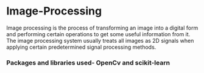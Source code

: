 # Image-Processing
Image processing is the process of transforming an image into a digital form and performing certain operations to get some useful information from it. The image processing system usually treats all images as 2D signals when applying certain predetermined signal processing methods.
### Packages and libraries used- OpenCv and scikit-learn
